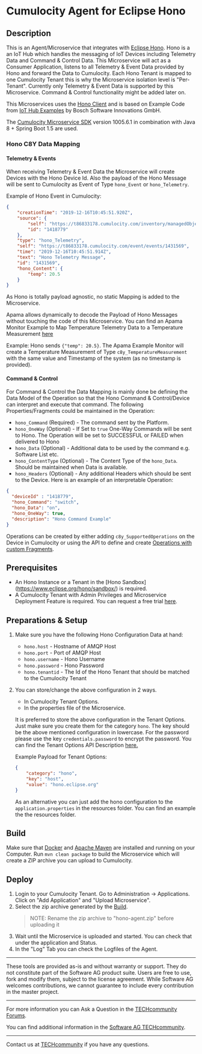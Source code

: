 # Cumulocity Agent for Eclipse Hono

## Description
This is an Agent/Microservice that integrates with [Eclipse Hono](https://hono.eclipse.org). Hono is a an IoT Hub which handles the messaging of IoT Devices including Telemetry Data and Command & Control Data.
This Microservice will act as a Consumer Application, listens to all Telemetry & Event Data provided by Hono and forward the Data to Cumulocity.
Each Hono Tenant is mapped to one Cumulocity Tenant this is why the Microservice isolation level is "Per-Tenant".
Currently only Telemetry & Event Data is supported by this Microservice. Command & Control functionality might be added later on.

This Microservices uses the [Hono Client](https://github.com/eclipse/hono/tree/master/client) and is based on Example Code from [IoT Hub Examples](https://github.com/bsinno/iot-hub-examples) by Bosch Software Innovations GmbH.

The [Cumulocity Microservice SDK](https://cumulocity.com/guides/microservice-sdk/introduction/) version 1005.6.1 in combination with Java 8 + Spring Boot 1.5 are used.

### Hono C8Y Data Mapping

#### Telemetry & Events
When receiving Telemetry & Event Data the Microservice will create Devices with the Hono Device Id.
Also the payload of the Hono Message will be sent to Cumulocity as Event of Type `hono_Event` or `hono_Telemetry`. 

Example of Hono Event in Cumulocity:
```json
{
    "creationTime": "2019-12-16T10:45:51.920Z",
    "source": {
        "self": "https://t86833178.cumulocity.com/inventory/managedObjects/1418779",
        "id": "1418779"
    },
    "type": "hono_Telemetry",
    "self": "https://t86833178.cumulocity.com/event/events/1431569",
    "time": "2019-12-16T10:45:51.914Z",
    "text": "Hono Telemetry Message",
    "id": "1431569",
    "hono_Content": {
        "temp": 20.5
    }
}
```
As Hono is totally payload agnostic, no static Mapping is added to the Microservice. 

Apama allows dynamically to decode the Payload of Hono Messages without touching the code of this Microservice.
You can find an Apama Monitor Example to Map Temperature Telemetry Data to a Temperature Measurement [here](/src/apamamapper/TempMapper.mon)

Example: Hono sends `{"temp": 20.5}`. The Apama Example Monitor will create a Temperature Measurement of Type `c8y_TemperatureMeasurement` with the same value and Timestamp of the system (as no timestamp is provided).

#### Command & Control

For Command & Control the Data Mapping is mainly done be defining the Data Model of the Operation so that the Hono Command & Control/Device can interpret and execute that command. 
The following Properties/Fragments could be maintained in the Operation:
 - `hono_Command` (Required) - The command sent by the Platform.
 - `hono_OneWay` (Optional) - If Set to `true` One-Way Commands will be sent to Hono. The Operation will be set to SUCCESSFUL or FAILED when delivered to Hono
 - `hono_Data` (Optional) - Additional data to be used by the command e.g. Software List etc.
 - `hono_ContentType` (Optional) - The Content Type of the `hono_Data`. Should be maintained when Data is available.
 - `hono_Headers` (Optional) - Any additional Headers which should be sent to the Device.
Here is an example of an interpretable Operation:

```json
{
  "deviceId" : "1418779",
  "hono_Command": "switch",
  "hono_Data": "on",
  "hono_OneWay": true,
  "description": "Hono Command Example"
}
```

Operations can be created by either adding `c8y_SupportedOperations` on the Device in Cumulocity or using the API to define and create [Operations with custom Fragments](https://cumulocity.com/guides/reference/device-control/). 

## Prerequisites

- An Hono Instance or a Tenant in the [Hono Sandbox] (https://www.eclipse.org/hono/sandbox/) is required.
- A Cumulocity Tenant with Admin Privileges and Microservice Deployment Feature is required. You can request a free trial [here](https://cumulocity.com/try-cumulocity-free/).


## Preparations & Setup
1. Make sure you have the following Hono Configuration Data at hand:
   - `hono.host` - Hostname of AMQP Host
   - `hono.port` - Port of AMQP Host
   - `hono.username` - Hono Username
   - `hono.password` - Hono Password
   - `hono.tenantid` - The Id of the Hono Tenant that should be matched to the Cumulocity Tenant
   
2. You can store/change the above configuration in 2 ways.
   - In Cumulocity Tenant Options.
   - In the properties file of the Microservice.
   
   It is preferred to store the above configuration in the Tenant Options. Just make sure you create them for the category `hono`.
   The key should be the above mentioned configuration in lowercase. For the password please use the key `credentials.password` to encrypt the password.
   You can find the Tenant Options API Description [here.](https://cumulocity.com/guides/reference/tenants/#option-collection)
   
   Example Payload for Tenant Options: 
   ```json
   {
       "category": "hono",
       "key": "host",
       "value": "hono.eclipse.org"
   }
   ```
   
   As an alternative you can just add the hono configuration to the `application.properties` in the resources folder.
   You can find an example the the resources folder.

## Build
Make sure that [Docker](https://www.docker.com/) and [Apache Maven](https://maven.apache.org/) are installed and running on your Computer.
Run `mvn clean package` to build the Microservice which will create a ZIP archive you can upload to Cumulocity.

## Deploy
1. Login to your Cumulocity Tenant. Go to Administration -> Applications. Click on "Add Application" and "Upload Microservice".
2. Select the zip archive generated by the [Build](#build).
    > NOTE: Rename the zip archive to "hono-agent.zip" before uploading it
3. Wait until the Microservice is uploaded and started. You can check that under the application and Status.
4. In the "Log" Tab you can check the Logfiles of the Agent.

______________________
These tools are provided as-is and without warranty or support. They do not constitute part of the Software AG product suite. Users are free to use, fork and modify them, subject to the license agreement. While Software AG welcomes contributions, we cannot guarantee to include every contribution in the master project.	
______________________
For more information you can Ask a Question in the [TECHcommunity Forums](http://tech.forums.softwareag.com/techjforum/forums/list.page?product=cumulocity).

You can find additional information in the [Software AG TECHcommunity](http://techcommunity.softwareag.com/home/-/product/name/cumulocity).

_________________
Contact us at [TECHcommunity](mailto:technologycommunity@softwareag.com?subject=Github/SoftwareAG) if you have any questions.
